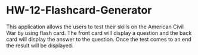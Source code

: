 # HW-12-Flashcard-Generator
This application allows the users to test their skills on the American Civil War by using flash card. The front card will display a question and the back card will display the answer to the question. Once the test comes to an end the result will be displayed. 
